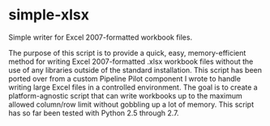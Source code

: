 simple-xlsx
===========

Simple writer for Excel 2007-formatted workbook files.

The purpose of this script is to provide a quick, easy, memory-efficient method for writing Excel 2007-formatted .xlsx workbook files without the use of any libraries outside of the standard installation.  This script has been ported over from a custom Pipeline Pilot component I wrote to handle writing large Excel files in a controlled environment.  The goal is to create a platform-agnostic script that can write workbooks up to the maximum allowed column/row limit without gobbling up a lot of memory.  This script has so far been tested with Python 2.5 through 2.7.  
